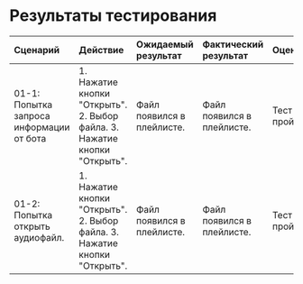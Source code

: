 # Результаты тестирования

|Сценарий|Действие|Ожидаемый результат|Фактический результат|Оценка|
|:---|:---|:---|:---|:---|
|01-1: Попытка запроса информации от бота|1. Нажатие кнопки "Открыть". 2. Выбор файла. 3. Нажатие кнопки "Открыть".|Файл появился в плейлисте.|Файл появился в плейлисте.|Тест пройден|
|01-2: Попытка открыть аудиофайл.|1. Нажатие кнопки "Открыть". 2. Выбор файла. 3. Нажатие кнопки "Открыть".|Файл появился в плейлисте.|Файл появился в плейлисте.|Тест пройден|

